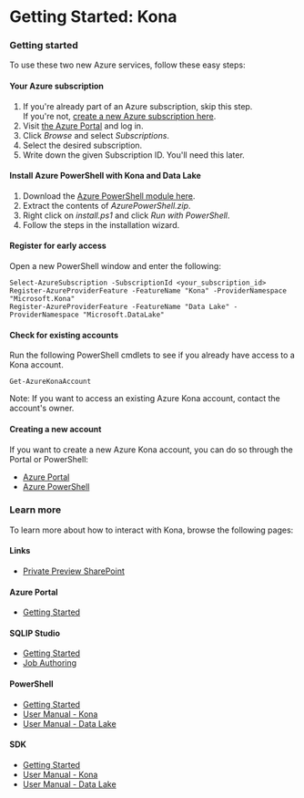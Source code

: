 # Getting Started: Kona

### Getting started

To use these two new Azure services, follow these easy steps:

#### Your Azure subscription
1. If you're already part of an Azure subscription, skip this step.<br />If you're not, [create a new Azure subscription here](https://account.windowsazure.com/Subscriptions).
1. Visit [the Azure Portal](https://portal.azure.com) and log in.
1. Click *Browse* and select *Subscriptions*.
1. Select the desired subscription.
1. Write down the given Subscription ID. You'll need this later.
   

#### Install Azure PowerShell with Kona and Data Lake
1. Download the [Azure PowerShell module here](https://microsoft.sharepoint.com/teams/ProjectKona/Documents/PrivatePreviewRefresh/AzurePowerShell.zip).
1. Extract the contents of *AzurePowerShell.zip*.
1. Right click on *install.ps1* and click *Run with PowerShell*.
1. Follow the steps in the installation wizard.


#### Register for early access
Open a new PowerShell window and enter the following:
    
    Select-AzureSubscription -SubscriptionId <your_subscription_id>
    Register-AzureProviderFeature -FeatureName "Kona" -ProviderNamespace "Microsoft.Kona"
    Register-AzureProviderFeature -FeatureName "Data Lake" -ProviderNamespace "Microsoft.DataLake"

    
#### Check for existing accounts
Run the following PowerShell cmdlets to see if you already have access to a Kona account.

    Get-AzureKonaAccount

Note: If you want to access an existing Azure Kona account, contact the account's owner.


#### Creating a new account

If you want to create a new Azure Kona account, you can do so through the Portal or PowerShell:

* [Azure Portal](AzurePortal/GettingStarted.md)
* [Azure PowerShell](PowerShell/GettingStarted.md)

    
### Learn more

To learn more about how to interact with Kona, browse the following pages:


#### Links
* [Private Preview SharePoint](http://aka.ms/ProjectKona)

#### Azure Portal
* [Getting Started](GettingStarted.md)

#### SQLIP Studio
* [Getting Started](SQLIPStudio/GettingStarted.md)
* [Job Authoring](SQLIPStudio/JobAuthoring.md)

#### PowerShell
* [Getting Started](PowerShell/GettingStarted.md)
* [User Manual - Kona](PowerShell/UserManual.md#kona-powershell-cmdlets)
* [User Manual - Data Lake](PowerShell/UserManual.md#data-lake-powershell-cmdlets)

#### SDK
* [Getting Started](SDK/GettingStarted.md)
* [User Manual - Kona](SDK/UserManual.md#kona-sdk)
* [User Manual - Data Lake](SDK/UserManual.md#data-lake-sdk)